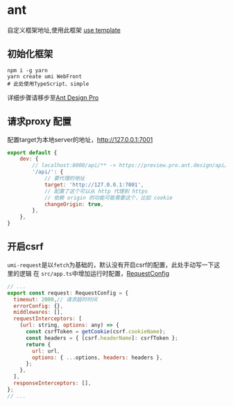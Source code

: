 # ant

自定义框架地址,使用此框架 [use template](https://github.com/xiangsx/WebFront/)

## 初始化框架

```shell
npm i -g yarn
yarn create umi WebFront
# 此处使用TypeScript、simple
```

详细步骤请移步至[Ant Design Pro](https://pro.ant.design/zh-CN/docs/getting-started/)

## 请求proxy 配置
配置target为本地server的地址，http://127.0.0.1:7001
```javascript
export default {
    dev: {
        // localhost:8000/api/** -> https://preview.pro.ant.design/api/**
        '/api/': {
            // 要代理的地址
            target: 'http://127.0.0.1:7001',
            // 配置了这个可以从 http 代理到 https
            // 依赖 origin 的功能可能需要这个，比如 cookie
            changeOrigin: true,
        },
    },
}
```

## 开启csrf
`umi-request`是以`fetch`为基础的，默认没有开启csrf的配置，此处手动写一下这里的逻辑
在 `src/app.ts`中增加运行时配置，[RequestConfig](RequestConfig)

```javascript
// ...
export const request: RequestConfig = {
  timeout: 2000,// 请求超时时间
  errorConfig: {},
  middlewares: [],
  requestInterceptors: [
    (url: string, options: any) => {
      const csrfToken = getCookie(csrf.cookieName);
      const headers = { [csrf.headerName]: csrfToken };
      return {
        url: url,
        options: { ...options, headers: headers },
      };
    },
  ],
  responseInterceptors: [],
};
// ...
```

